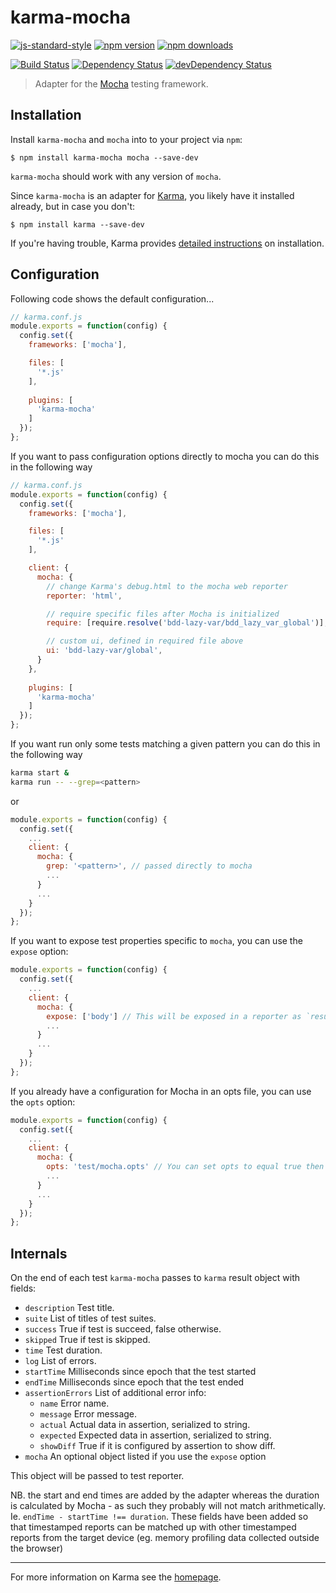 # karma-mocha

[![js-standard-style](https://img.shields.io/badge/code%20style-standard-brightgreen.svg?style=flat-square)](https://github.com/karma-runner/karma-mocha)
 [![npm version](https://img.shields.io/npm/v/karma-mocha.svg?style=flat-square)](https://www.npmjs.com/package/karma-mocha) [![npm downloads](https://img.shields.io/npm/dm/karma-mocha.svg?style=flat-square)](https://www.npmjs.com/package/karma-mocha)

[![Build Status](https://img.shields.io/travis/karma-runner/karma-mocha/master.svg?style=flat-square)](https://travis-ci.org/karma-runner/karma-mocha) [![Dependency Status](https://img.shields.io/david/karma-runner/karma-mocha.svg?style=flat-square)](https://david-dm.org/karma-runner/karma-mocha) [![devDependency Status](https://img.shields.io/david/dev/karma-runner/karma-mocha.svg?style=flat-square)](https://david-dm.org/karma-runner/karma-mocha#info=devDependencies)

> Adapter for the [Mocha](http://mochajs.org/) testing framework.

## Installation

Install `karma-mocha` and `mocha` into to your project via `npm`:

```shell
$ npm install karma-mocha mocha --save-dev
```

`karma-mocha` should work with any version of `mocha`.

Since `karma-mocha` is an adapter for [Karma](http://karma-runner.github.io), you likely have it installed already, but in case you don't:  

```shell
$ npm install karma --save-dev
```

If you're having trouble, Karma provides [detailed instructions](http://karma-runner.github.io/1.0/intro/installation.html) on installation. 

## Configuration
Following code shows the default configuration...
```js
// karma.conf.js
module.exports = function(config) {
  config.set({
    frameworks: ['mocha'],

    files: [
      '*.js'
    ],
    
    plugins: [
      'karma-mocha'
    ]
  });
};
```

If you want to pass configuration options directly to mocha you can
do this in the following way

```js
// karma.conf.js
module.exports = function(config) {
  config.set({
    frameworks: ['mocha'],

    files: [
      '*.js'
    ],

    client: {
      mocha: {
        // change Karma's debug.html to the mocha web reporter
        reporter: 'html',

        // require specific files after Mocha is initialized
        require: [require.resolve('bdd-lazy-var/bdd_lazy_var_global')],

        // custom ui, defined in required file above
        ui: 'bdd-lazy-var/global',
      }
    },
    
    plugins: [
      'karma-mocha'
    ]
  });
};
```

If you want run only some tests matching a given pattern you can
do this in the following way

```sh
karma start &
karma run -- --grep=<pattern>
```

or

```js
module.exports = function(config) {
  config.set({
    ...
    client: {
      mocha: {
        grep: '<pattern>', // passed directly to mocha
        ...
      }
      ...
    }
  });
};
```

If you want to expose test properties specific to `mocha`, you can use the `expose` option:

```js
module.exports = function(config) {
  config.set({
    ...
    client: {
      mocha: {
        expose: ['body'] // This will be exposed in a reporter as `result.mocha.body`
        ...
      }
      ...
    }
  });
};
```

If you already have a configuration for Mocha in an opts file, you can use the `opts` option:

```js
module.exports = function(config) {
  config.set({
    ...
    client: {
      mocha: {
        opts: 'test/mocha.opts' // You can set opts to equal true then plugin will load opts from default location 'test/mocha.opts'
        ...
      }
      ...
    }
  });
};
```

## Internals

On the end of each test `karma-mocha` passes to `karma` result object with fields:

* `description` Test title.
* `suite` List of titles of test suites.
* `success` True if test is succeed, false otherwise.
* `skipped` True if test is skipped.
* `time` Test duration.
* `log` List of errors.
* `startTime` Milliseconds since epoch that the test started
* `endTime` Milliseconds since epoch that the test ended
* `assertionErrors` List of additional error info: 
    * `name` Error name.
    * `message` Error message.
    * `actual` Actual data in assertion, serialized to string.
    * `expected` Expected data in assertion, serialized to string.
    * `showDiff` True if it is configured by assertion to show diff.
* `mocha` An optional object listed if you use the `expose` option

This object will be passed to test reporter.

NB. the start and end times are added by the adapter whereas the duration is calculated by Mocha - as such they probably will not match arithmetically. Ie. `endTime - startTime !== duration`. These fields have been added so that timestamped reports can be matched up with other timestamped reports from the target device (eg. memory profiling data collected outside the browser)

----

For more information on Karma see the [homepage].


[homepage]: http://karma-runner.github.com
